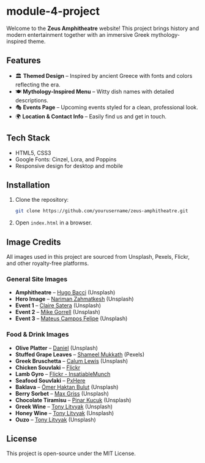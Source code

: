 # module-4-project

Welcome to the **Zeus Amphitheatre** website! This project brings history and modern entertainment together with an immersive Greek mythology-inspired theme.

## **Features**

- 🏛️ **Themed Design** – Inspired by ancient Greece with fonts and colors reflecting the era.
- 🍽️ **Mythology-Inspired Menu** – Witty dish names with detailed descriptions.
- 🎭 **Events Page** – Upcoming events styled for a clean, professional look.
- 🌍 **Location & Contact Info** – Easily find us and get in touch.

## **Tech Stack**

- HTML5, CSS3  
- Google Fonts: Cinzel, Lora, and Poppins  
- Responsive design for desktop and mobile  

## **Installation**

1. Clone the repository:

   ```bash
   git clone https://github.com/yourusername/zeus-amphitheatre.git
   ```

2. Open `index.html` in a browser.

## **Image Credits**

All images used in this project are sourced from Unsplash, Pexels, Flickr, and other royalty-free platforms.

### **General Site Images**

- **Amphitheatre** – [Hugo Bacci](https://unsplash.com/photos/white-spiral-staircase-in-building-xjrjqLWXuoc) (Unsplash)
- **Hero Image** – [Nariman Zahmatkesh](https://unsplash.com/photos/white-and-black-concrete-building-T2rkbAj3Fog) (Unsplash)
- **Event 1** – [Claire Satera](https://unsplash.com/photos/angel-with-right-hand-up-statue-gd21U8VUsLc) (Unsplash)
- **Event 2** – [Mike Gorrell](https://unsplash.com/photos/a-statue-of-a-man-sitting-on-top-of-a-cement-block-61cMb0WQAMA) (Unsplash)
- **Event 3** – [Mateus Campos Felipe](https://unsplash.com/photos/nude-woman-and-man-statue-OhThddppdnY) (Unsplash)

### **Food & Drink Images**

- **Olive Platter** – [Daniel](https://unsplash.com/photos/a-wooden-cutting-board-topped-with-lots-of-food-Tw2cU6VvTZo) (Unsplash)
- **Stuffed Grape Leaves** – [Shameel Mukkath](https://www.pexels.com/photo/stuffed-grape-leaves-6089620/) (Pexels)
- **Greek Bruschetta** – [Calum Lewis](https://unsplash.com/photos/dish-with-tomato-salad-toppings-rPkgYDh2bmo) (Unsplash)
- **Chicken Souvlaki** – [Flickr](https://flic.kr/p/dZoCP4)
- **Lamb Gyro** – [Flickr - InsatiableMunch](https://flickr.com/photos/48041244@N05/22980281066)
- **Seafood Souvlaki** – [PxHere](https://pxhere.com/en/photo/497780)
- **Baklava** – [Ömer Haktan Bulut](https://unsplash.com/photos/two-brown-bread-on-white-ceramic-plate-RorWhjgHcHw) (Unsplash)
- **Berry Sorbet** – [Max Griss](https://unsplash.com/photos/a-white-bowl-filled-with-food-on-top-of-a-table-YihAnmfU4qk) (Unsplash)
- **Chocolate Tiramisu** – [Pinar Kucuk](https://unsplash.com/photos/plate-of-cake-MzBLTW3x13g) (Unsplash)
- **Greek Wine** – [Tony Litvyak](https://unsplash.com/photos/a-glass-of-beer-on-a-table-V7fg6vWb2S4) (Unsplash)
- **Honey Wine** – [Tony Litvyak](https://unsplash.com/photos/a-glass-and-a-fruit-on-a-table-3XKefTVXDl4) (Unsplash)
- **Ouzo** – [Tony Litvyak](https://unsplash.com/photos/a-glass-of-water-on-a-table-WVt4DjQjDyE) (Unsplash)

## **License**

This project is open-source under the MIT License.
